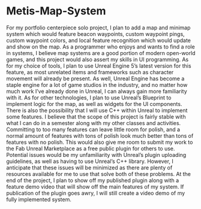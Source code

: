 # Metis-Map-System

For my portfolio centerpiece solo project, I plan to add a map and minimap system which would feature beacon waypoints, custom waypoint pings, custom waypoint colors, and local feature recognition which would update and show on the map. As a programmer who enjoys and wants to find a role in systems, I believe map systems are a good portion of modern open-world games, and this project would also assert my skills in UI programming.
	As for my choice of tools, I plan to use Unreal Engine 5’s latest version for this feature, as most unrelated items and frameworks such as character movement will already be present. As well, Unreal Engine has become a staple engine for a lot of game studios in the industry, and no matter how much work I’ve already done in Unreal, I can always gain more familiarity with it. As for other technologies, I plan to use Unreal’s Blueprint to implement logic for the map, as well as widgets for the UI components. There is also the possibility that I will use C++ within Unreal to implement some features.
	I believe that the scope of this project is fairly stable with what I can do in a semester along with my other classes and activities. Committing to too many features can leave little room for polish, and a normal amount of features with tons of polish look much better than tons of features with no polish. This would also give me room to submit my work to the Fab Unreal Marketplace as a free public plugin for others to use. Potential issues would be my unfamiliarity with Unreal’s plugin uploading guidelines, as well as having to use Unreal’s C++ library. However, I anticipate that these issues will be minimized as there are plenty of resources available for me to use that solve both of these problems.
	At the end of the project, I plan to show off my published plugin along with a feature demo video that will show off the main features of my system. If publication of the plugin goes awry, I will still create a video demo of my fully implemented system.
